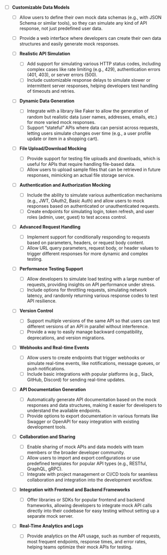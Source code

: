 - [ ] **Customizable Data Models**
     - [ ] Allow users to define their own mock data schemas (e.g., with JSON Schema or similar tools), so they can simulate any kind of API response, not just predefined user data.
     - [ ] Provide a web interface where developers can create their own data structures and easily generate mock responses.
   
   - [ ] **Realistic API Simulation**
     - [ ] Add support for simulating various HTTP status codes, including complex cases like rate limiting (e.g., 429), authentication errors (401, 403), or server errors (500).
     - [ ] Include customizable response delays to simulate slower or intermittent server responses, helping developers test handling of timeouts and retries.
   
   - [ ] **Dynamic Data Generation**
     - [ ] Integrate with a library like Faker to allow the generation of random but realistic data (user names, addresses, emails, etc.) for more varied mock responses.
     - [ ] Support “stateful” APIs where data can persist across requests, letting users simulate changes over time (e.g., a user profile update or item in a shopping cart).
   
   - [ ] **File Upload/Download Mocking**
     - [ ] Provide support for testing file uploads and downloads, which is useful for APIs that require handling file-based data.
     - [ ] Allow users to upload sample files that can be retrieved in future responses, mimicking an actual file storage service.
   
   - [ ] **Authentication and Authorization Mocking**
     - [ ] Include the ability to simulate various authentication mechanisms (e.g., JWT, OAuth2, Basic Auth) and allow users to mock responses based on authenticated or unauthenticated requests.
     - [ ] Create endpoints for simulating login, token refresh, and user roles (admin, user, guest) to test access control.
   
   - [ ] **Advanced Request Handling**
     - [ ] Implement support for conditionally responding to requests based on parameters, headers, or request body content.
     - [ ] Allow URL query parameters, request body, or header values to trigger different responses for more dynamic and complex testing.
   
   - [ ] **Performance Testing Support**
     - [ ] Allow developers to simulate load testing with a large number of requests, providing insights on API performance under stress.
     - [ ] Include options for throttling requests, simulating network latency, and randomly returning various response codes to test API resilience.
   
   - [ ] **Version Control**
     - [ ] Support multiple versions of the same API so that users can test different versions of an API in parallel without interference.
     - [ ] Provide a way to easily manage backward compatibility, deprecations, and version migrations.
   
   - [ ] **Webhooks and Real-time Events**
     - [ ] Allow users to create endpoints that trigger webhooks or simulate real-time events, like notifications, message queues, or push notifications.
     - [ ] Include basic integrations with popular platforms (e.g., Slack, GitHub, Discord) for sending real-time updates.
   
   - [ ] **API Documentation Generation**
     - [ ] Automatically generate API documentation based on the mock responses and data structures, making it easier for developers to understand the available endpoints.
     - [ ] Provide options to export documentation in various formats like Swagger or OpenAPI for easy integration with existing development tools.
   
   - [ ] **Collaboration and Sharing**
     - [ ] Enable sharing of mock APIs and data models with team members or the broader developer community.
     - [ ] Allow users to import and export configurations or use predefined templates for popular API types (e.g., RESTful, GraphQL, gRPC).
     - [ ] Integrate with project management or CI/CD tools for seamless collaboration and integration into the development workflow.
   
   - [ ] **Integration with Frontend and Backend Frameworks**
     - [ ] Offer libraries or SDKs for popular frontend and backend frameworks, allowing developers to integrate mock API calls directly into their codebase for easy testing without setting up a separate mock server.
   
   - [ ] **Real-Time Analytics and Logs**
     - [ ] Provide analytics on the API usage, such as number of requests, most frequent endpoints, response times, and error rates, helping teams optimize their mock APIs for testing.